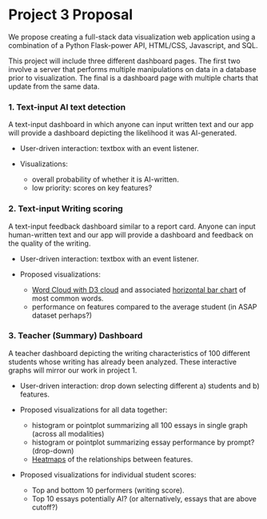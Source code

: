 # Project 3 Proposal

We propose creating a full-stack data visualization web application using a combination of a Python Flask-power API, HTML/CSS, Javascript, and SQL.

This project will include three different dashboard pages. The first two involve a server that performs multiple manipulations on data in a database prior to visualization. The final is a dashboard page with multiple charts that update from the same data.

### 1. Text-input AI text detection

A text-input dashboard in which anyone can input written text and our app will provide a dashboard depicting the likelihood it was AI-generated.

- User-driven interaction: textbox with an event listener.

- Visualizations:
    - overall probability of whether it is AI-written.
    - low priority: scores on key features?

### 2. Text-input Writing scoring

A text-input feedback dashboard similar to a report card. Anyone can input human-written text and our app will provide a dashboard and feedback on the quality of the writing. 

- User-driven interaction: textbox with an event listener.

- Proposed visualizations: 
    - [Word Cloud with D3 cloud](https://github.com/jasondavies/d3-cloud) and associated [horizontal bar chart](https://d3-graph-gallery.com/graph/barplot_horizontal.html) of most common words.
    - performance on features compared to the average student (in ASAP dataset perhaps?)


### 3. Teacher (Summary) Dashboard
A teacher dashboard depicting the writing characteristics of 100 different students whose writing has already been analyzed. These interactive graphs will mirror our work in project 1. 

- User-driven interaction: drop down selecting different a) students and b) features.


- Proposed visualizations for all data together:
    - histogram or pointplot summarizing all 100 essays in single graph (across all modalities)
    - histogram or pointplot summarizing essay performance by prompt? (drop-down)
    - [Heatmaps](https://plotly.com/javascript/heatmaps/) of the relationships between features.


- Proposed visualizations for individual student scores:
    - Top and bottom 10 performers (writing score).
    - Top 10 essays potentially AI? (or alternatively, essays that are above cutoff?)



